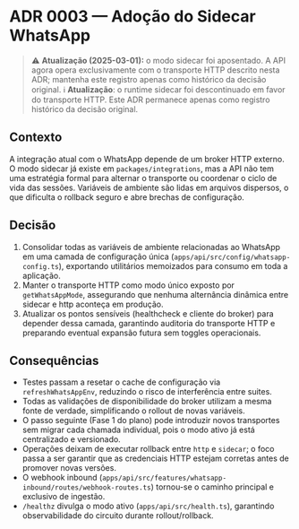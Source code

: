 # ADR 0003 — Adoção do Sidecar WhatsApp

> ⚠️ **Atualização (2025-03-01):** o modo sidecar foi aposentado. A API agora opera exclusivamente com o transporte HTTP descrito nesta ADR; mantenha este registro apenas como histórico da decisão original.
> ℹ️ **Atualização**: o runtime sidecar foi descontinuado em favor do transporte HTTP. Este ADR permanece apenas como registro histórico da decisão original.

## Contexto

A integração atual com o WhatsApp depende de um broker HTTP externo. O modo sidecar já
existe em `packages/integrations`, mas a API não tem uma estratégia formal para alternar o
transporte ou coordenar o ciclo de vida das sessões. Variáveis de ambiente são lidas em
arquivos dispersos, o que dificulta o rollback seguro e abre brechas de configuração.

## Decisão

1. Consolidar todas as variáveis de ambiente relacionadas ao WhatsApp em uma camada de
   configuração única (`apps/api/src/config/whatsapp-config.ts`), exportando utilitários
   memoizados para consumo em toda a aplicação.
2. Manter o transporte HTTP como modo único exposto por `getWhatsAppMode`, assegurando
   que nenhuma alternância dinâmica entre sidecar e http aconteça em produção.
3. Atualizar os pontos sensíveis (healthcheck e cliente do broker) para depender dessa camada,
   garantindo auditoria do transporte HTTP e preparando eventual expansão futura sem toggles operacionais.

## Consequências

- Testes passam a resetar o cache de configuração via `refreshWhatsAppEnv`, reduzindo o
  risco de interferência entre suites.
- Todas as validações de disponibilidade do broker utilizam a mesma fonte de verdade,
  simplificando o rollout de novas variáveis.
- O passo seguinte (Fase 1 do plano) pode introduzir novos transportes sem migrar
  cada chamada individual, pois o modo ativo já está centralizado e versionado.
- Operações deixam de executar rollback entre `http` e `sidecar`; o foco passa a ser
  garantir que as credenciais HTTP estejam corretas antes de promover novas versões.
- O webhook inbound (`apps/api/src/features/whatsapp-inbound/routes/webhook-routes.ts`) tornou-se o caminho principal e exclusivo de ingestão.
- `/healthz` divulga o modo ativo (`apps/api/src/health.ts`), garantindo observabilidade do circuito durante rollout/rollback.
